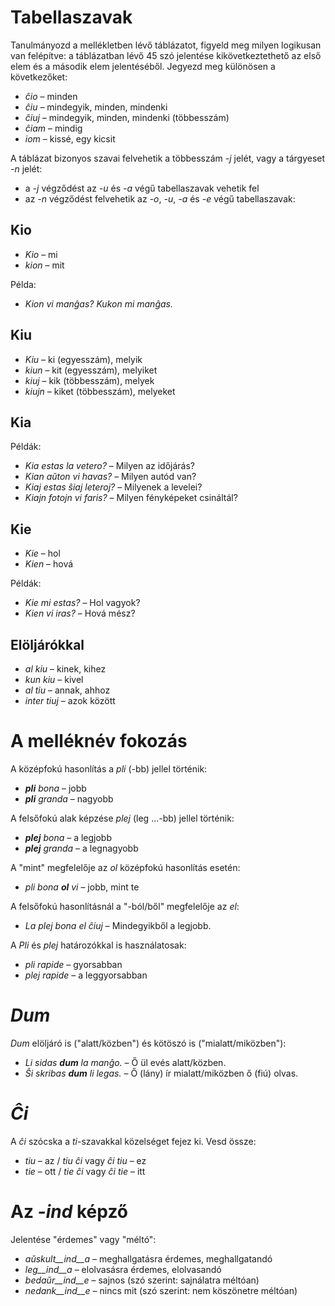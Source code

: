 # Tabellaszavak

Tanulmányozd a mellékletben lévő táblázatot, figyeld meg milyen logikusan van felépítve: a táblázatban lévő 45 szó jelentése kikövetkeztethető az első elem és a második elem jelentéséből. Jegyezd meg különösen a következőket:

- *ĉio*  – minden
- *ĉiu*  – mindegyik, minden, mindenki
- *ĉiuj*  – mindegyik, minden, mindenki (többesszám)
- *ĉiam* – mindig
- *iom* – kissé, egy kicsit

A táblázat bizonyos szavai felvehetik a többesszám *-j* jelét, vagy a tárgyeset *-n* jelét:

- a *-j* végződést az *-u* és *-a* végű tabellaszavak vehetik fel
- az *-n* végződést felvehetik az *-o*, *-u*, *-a* és *-e* végű tabellaszavak:

## Kio 

- *Kio* – mi 
- *kion* – mit

Példa: 

- *Kion vi manĝas? Kukon mi manĝas.*

## Kiu
- *Kiu* – ki (egyesszám), melyik
- *kiun* – kit (egyesszám), melyiket
- *kiuj* – kik (többesszám), melyek
- *kiujn* – kiket (többesszám), melyeket

## Kia

Példák:

- *Kia estas la vetero?* – Milyen az időjárás?
- *Kian aŭton vi havas?* – Milyen autód van?
- *Kiaj estas ŝiaj leteroj?* – Milyenek a levelei?
- *Kiajn fotojn vi faris?* – Milyen fényképeket csináltál?

## Kie

- *Kie* – hol
- *Kien* – hová

Példák:

- *Kie mi estas?* – Hol vagyok?
- *Kien vi iras?* – Hová mész?

## Elöljárókkal

- *al kiu* – kinek, kihez
- *kun kiu* – kivel
- *al tiu* – annak, ahhoz
- *inter tiuj* – azok között

# A melléknév fokozás

A középfokú hasonlítás a *pli* (-bb) jellel történik:

- *__pli__ bona* – jobb
- *__pli__ granda* – nagyobb

A felsőfokú alak képzése *plej* (leg ...-bb) jellel történik:

- *__plej__ bona* – a legjobb
- *__plej__ granda* – a legnagyobb

A "mint" megfelelője az *ol* középfokú hasonlítás esetén:

- *pli bona __ol__ vi* – jobb, mint te

A felsőfokú hasonlításnál a "-ból/ből" megfelelője az *el*: 

- *La plej bona el ĉiuj* – Mindegyikből a legjobb.

A *Pli* és *plej* határozókkal is használatosak:

- *pli rapide* – gyorsabban
- *plej rapide* – a leggyorsabban

# *Dum* 

*Dum* elöljáró is ("alatt/közben") és kötöszó is ("mialatt/miközben"):

- *Li sidas __dum__ la manĝo.* – Ő ül evés alatt/közben.
- *Ŝi skribas __dum__ li legas.* – Ő (lány) ír mialatt/miközben ő (fiú) olvas.

# *Ĉi*

A *ĉi* szócska a *ti*-szavakkal közelséget fejez ki. Vesd össze:

- *tiu* – az / *tiu ĉi* vagy *ĉi tiu* – ez
- *tie* – ott / *tie ĉi* vagy *ĉi tie* – itt

# Az *-ind* képző

Jelentése "érdemes" vagy "méltó":

- *aŭskult__ind__a* – meghallgatásra érdemes, meghallgatandó
- *leg__ind__a* – elolvasásra érdemes, elolvasandó
- *bedaŭr__ind__e* – sajnos (szó szerint: sajnálatra méltóan)
- *nedank__ind__e* – nincs mit (szó szerint: nem köszönetre méltóan)

 
